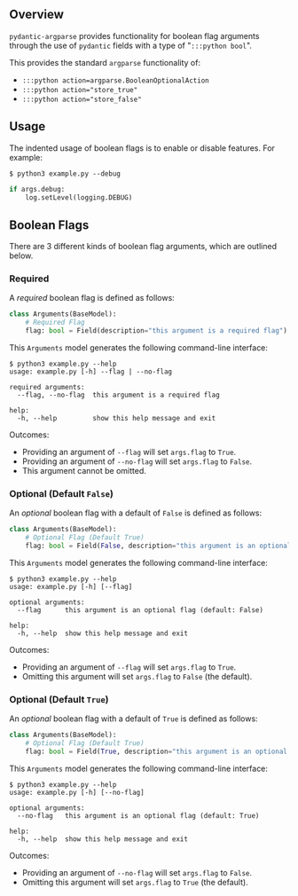 ## Overview
`pydantic-argparse` provides functionality for boolean flag arguments through
the use of `pydantic` fields with a type of "`:::python bool`".

This provides the standard `argparse` functionality of:

* `:::python action=argparse.BooleanOptionalAction`
* `:::python action="store_true"`
* `:::python action="store_false"`

## Usage
The indented usage of boolean flags is to enable or disable features. For
example:

```console
$ python3 example.py --debug
```

```python
if args.debug:
    log.setLevel(logging.DEBUG)
```

## Boolean Flags
There are 3 different kinds of boolean flag arguments, which are outlined
below.

### Required
A *required* boolean flag is defined as follows:

```python
class Arguments(BaseModel):
    # Required Flag
    flag: bool = Field(description="this argument is a required flag")
```

This `Arguments` model generates the following command-line interface:

```console
$ python3 example.py --help
usage: example.py [-h] --flag | --no-flag

required arguments:
  --flag, --no-flag  this argument is a required flag

help:
  -h, --help         show this help message and exit
```

Outcomes:

* Providing an argument of `--flag` will set `args.flag` to `True`.
* Providing an argument of `--no-flag` will set `args.flag` to `False`.
* This argument cannot be omitted.

### Optional (Default `False`)
An *optional* boolean flag with a default of `False` is defined as follows:

```python
class Arguments(BaseModel):
    # Optional Flag (Default True)
    flag: bool = Field(False, description="this argument is an optional flag")
```

This `Arguments` model generates the following command-line interface:

```console
$ python3 example.py --help
usage: example.py [-h] [--flag]

optional arguments:
  --flag      this argument is an optional flag (default: False)

help:
  -h, --help  show this help message and exit
```

Outcomes:

* Providing an argument of `--flag` will set `args.flag` to `True`.
* Omitting this argument will set `args.flag` to `False` (the default).

### Optional (Default `True`)
An *optional* boolean flag with a default of `True` is defined as follows:

```python
class Arguments(BaseModel):
    # Optional Flag (Default True)
    flag: bool = Field(True, description="this argument is an optional flag")
```

This `Arguments` model generates the following command-line interface:

```console
$ python3 example.py --help
usage: example.py [-h] [--no-flag]

optional arguments:
  --no-flag   this argument is an optional flag (default: True)

help:
  -h, --help  show this help message and exit
```

Outcomes:

* Providing an argument of `--no-flag` will set `args.flag` to `False`.
* Omitting this argument will set `args.flag` to `True` (the default).
